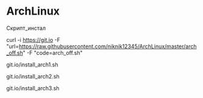 # ArchLinux
Скрипт_инстал

curl -i https://git.io -F "url=https://raw.githubusercontent.com/niknik12345/ArchLinux/master/arch_off.sh" -F "code=arch_off.sh"

git.io/install_arch1.sh 

git.io/install_arch2.sh

git.io/install_arch3.sh

